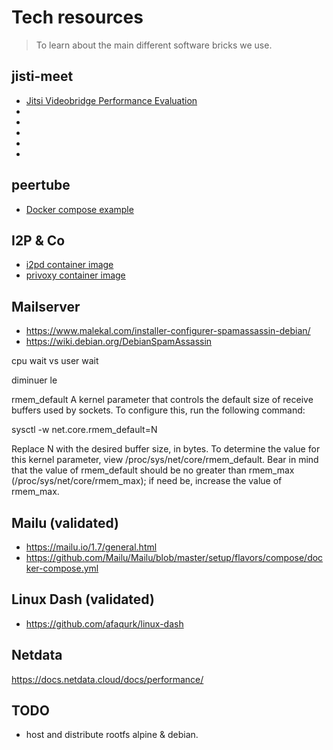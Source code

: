 # Tech resources

> To learn about the main different software bricks we use.

## jisti-meet

* [Jitsi Videobridge Performance Evaluation](https://jitsi.org/jitsi-videobridge-performance-evaluation/)
* [](https://www.speedguide.net/port.php?port=3478)
* [](https://meetrix.io/blog/webrtc/jitsi/jitsi-meet-and-firewalls.html)
* [](https://meetrix.io/blog/webrtc/jitsi/setting-up-a-turn-server-for-jitsi-meet.html)
* [](https://github.com/jitsi/jitsi-meet/issues/797)
* [](https://meetrix.io/blog/webrtc/jitsi/meet/installing.html)

## peertube

* [Docker compose example](https://yerbamate.dev/nutomic/peertube.social/src/branch/master/templates/docker-compose.yml)

## I2P & Co

* [i2pd container image](https://hub.docker.com/r/meeh/i2pd)
* [privoxy container image](https://hub.docker.com/r/splazit/privoxy-alpine)

## Mailserver

* https://www.malekal.com/installer-configurer-spamassassin-debian/
* https://wiki.debian.org/DebianSpamAssassin

cpu wait vs user wait

diminuer le

rmem_default
A kernel parameter that controls the default size of receive buffers used by sockets. To configure this, run the following command:

sysctl -w net.core.rmem_default=N

Replace N with the desired buffer size, in bytes. To determine the value for this kernel parameter, view /proc/sys/net/core/rmem_default. Bear in mind that the value of rmem_default should be no greater than rmem_max (/proc/sys/net/core/rmem_max); if need be, increase the value of rmem_max.

## Mailu (validated)

* https://mailu.io/1.7/general.html
* https://github.com/Mailu/Mailu/blob/master/setup/flavors/compose/docker-compose.yml

## Linux Dash (validated)

* https://github.com/afaqurk/linux-dash

## Netdata

https://docs.netdata.cloud/docs/performance/

## TODO

* host and distribute rootfs alpine & debian.